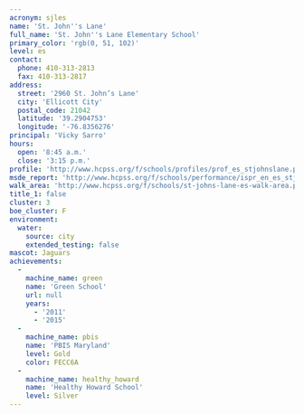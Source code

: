 ```yaml
---
acronym: sjles
name: 'St. John''s Lane'
full_name: 'St. John''s Lane Elementary School'
primary_color: 'rgb(0, 51, 102)'
level: es
contact:
  phone: 410-313-2813
  fax: 410-313-2817
address:
  street: '2960 St. John’s Lane'
  city: 'Ellicott City'
  postal_code: 21042
  latitude: '39.2904753'
  longitude: '-76.8356276'
principal: 'Vicky Sarro'
hours:
  open: '8:45 a.m.'
  close: '3:15 p.m.'
profile: 'http://www.hcpss.org/f/schools/profiles/prof_es_stjohnslane.pdf'
msde_report: 'http://www.hcpss.org/f/schools/performance/ispr_en_es_stjohnslane.pdf'
walk_area: 'http://www.hcpss.org/f/schools/st-johns-lane-es-walk-area.pdf'
title_1: false
cluster: 3
boe_cluster: F
environment:
  water:
    source: city
    extended_testing: false
mascot: Jaguars
achievements:
  -
    machine_name: green
    name: 'Green School'
    url: null
    years:
      - '2011'
      - '2015'
  -
    machine_name: pbis
    name: 'PBIS Maryland'
    level: Gold
    color: FECC6A
  -
    machine_name: healthy_howard
    name: 'Healthy Howard School'
    level: Silver
---
```

